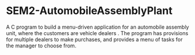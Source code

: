 # SEM2-AutomobileAssemblyPlant

A C program to build a menu-driven application for an automobile assembly unit, where the customers are vehicle dealers . The program has provisions for multiple dealers to make purchases, and provides a menu of tasks for the manager to choose from. 
